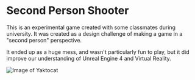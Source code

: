 # Second Person Shooter
This is an experimental game created with some classmates during university. It was created as a design challenge of making a game in a "second person" perspective. 

It ended up as a huge mess, and wasn't particularly fun to play, but it did improve our understanding of Unreal Engine 4 and Virtual Reality.

![Image of Yaktocat](https://nextcloud.mansisaksson.com:1443/index.php/s/knGgNrAYozyjEG7/preview)
